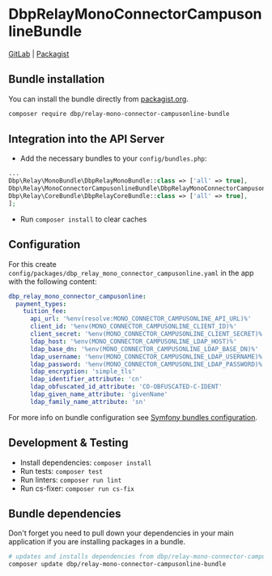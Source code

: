 # DbpRelayMonoConnectorCampusonlineBundle

[GitLab](https://gitlab.tugraz.at/dbp/relay/dbp-relay-mono-connector-campusonline-bundle) |
[Packagist](https://packagist.org/packages/dbp/relay-mono-connector-campusonline-bundle)

## Bundle installation

You can install the bundle directly from [packagist.org](https://packagist.org/packages/dbp/relay-mono-connector-campusonline-bundle).

```bash
composer require dbp/relay-mono-connector-campusonline-bundle
```

## Integration into the API Server

* Add the necessary bundles to your `config/bundles.php`:

```php
...
Dbp\Relay\MonoBundle\DbpRelayMonoBundle::class => ['all' => true],
Dbp\Relay\MonoConnectorCampusonlineBundle\DbpRelayMonoConnectorCampusonlineBundle::class => ['all' => true],
Dbp\Relay\CoreBundle\DbpRelayCoreBundle::class => ['all' => true],
];
```

* Run `composer install` to clear caches

## Configuration

For this create `config/packages/dbp_relay_mono_connector_campusonline.yaml` in the app with the following
content:

```yaml
dbp_relay_mono_connector_campusonline:
  payment_types:
    tuition_fee:
      api_url: '%env(resolve:MONO_CONNECTOR_CAMPUSONLINE_API_URL)%'
      client_id: '%env(MONO_CONNECTOR_CAMPUSONLINE_CLIENT_ID)%'
      client_secret: '%env(MONO_CONNECTOR_CAMPUSONLINE_CLIENT_SECRET)%'
      ldap_host: '%env(MONO_CONNECTOR_CAMPUSONLINE_LDAP_HOST)%'
      ldap_base_dn: '%env(MONO_CONNECTOR_CAMPUSONLINE_LDAP_BASE_DN)%'
      ldap_username: '%env(MONO_CONNECTOR_CAMPUSONLINE_LDAP_USERNAME)%'
      ldap_password: '%env(MONO_CONNECTOR_CAMPUSONLINE_LDAP_PASSWORD)%'
      ldap_encryption: 'simple_tls'
      ldap_identifier_attribute: 'cn'
      ldap_obfuscated_id_attribute: 'CO-OBFUSCATED-C-IDENT'
      ldap_given_name_attribute: 'givenName'
      ldap_family_name_attribute: 'sn'
```

For more info on bundle configuration see [Symfony bundles configuration](https://symfony.com/doc/current/bundles/configuration.html).

## Development & Testing

* Install dependencies: `composer install`
* Run tests: `composer test`
* Run linters: `composer run lint`
* Run cs-fixer: `composer run cs-fix`

## Bundle dependencies

Don't forget you need to pull down your dependencies in your main application if you are installing packages in a bundle.

```bash
# updates and installs dependencies from dbp/relay-mono-connector-campusonline-bundle
composer update dbp/relay-mono-connector-campusonline-bundle
```
